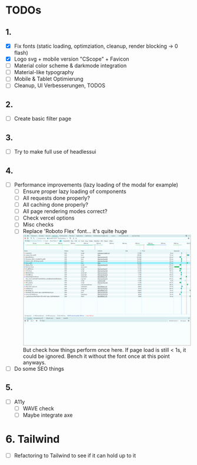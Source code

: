 # TODOs

## 1.

- [x] Fix fonts (static loading, optimziation, cleanup, render blocking -> 0 flash)
- [x] Logo svg + mobile version "CScope" + Favicon
- [ ] Material color scheme & darkmode integration
- [ ] Material-like typography
- [ ] Mobile & Tablet Optimierung
- [ ] Cleanup, UI Verbesserungen, TODOS

## 2.

- [ ] Create basic filter page

## 3.

- [ ] Try to make full use of headlessui

## 4.

- [ ] Performance improvements (lazy loading of the modal for example)
  - [ ] Ensure proper lazy loading of components
  - [ ] All requests done properly?
  - [ ] All caching done properly?
  - [ ] All page rendering modes correct?
  - [ ] Check vercel options
  - [ ] Misc checks
  - [ ] Replace 'Roboto Flex' font... it's quite huge ![Network tab on production](./docs/big-font-size.png) But check how things perform once here. If page load is still < 1s, it could be ignored. Bench it without the font once at this point anyways.
- [ ] Do some SEO things

## 5.

- [ ] A11y
  - [ ] WAVE check
  - [ ] Maybe integrate axe

# 6. Tailwind

- [ ] Refactoring to Tailwind to see if it can hold up to it
